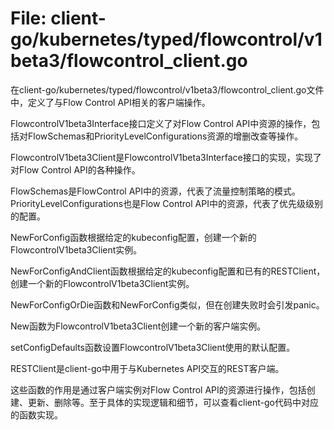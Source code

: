# File: client-go/kubernetes/typed/flowcontrol/v1beta3/flowcontrol_client.go

在client-go/kubernetes/typed/flowcontrol/v1beta3/flowcontrol_client.go文件中，定义了与Flow Control API相关的客户端操作。

FlowcontrolV1beta3Interface接口定义了对Flow Control API中资源的操作，包括对FlowSchemas和PriorityLevelConfigurations资源的增删改查等操作。

FlowcontrolV1beta3Client是FlowcontrolV1beta3Interface接口的实现，实现了对Flow Control API的各种操作。

FlowSchemas是FlowControl API中的资源，代表了流量控制策略的模式。PriorityLevelConfigurations也是Flow Control API中的资源，代表了优先级级别的配置。

NewForConfig函数根据给定的kubeconfig配置，创建一个新的FlowcontrolV1beta3Client实例。

NewForConfigAndClient函数根据给定的kubeconfig配置和已有的RESTClient，创建一个新的FlowcontrolV1beta3Client实例。

NewForConfigOrDie函数和NewForConfig类似，但在创建失败时会引发panic。

New函数为FlowcontrolV1beta3Client创建一个新的客户端实例。

setConfigDefaults函数设置FlowcontrolV1beta3Client使用的默认配置。

RESTClient是client-go中用于与Kubernetes API交互的REST客户端。

这些函数的作用是通过客户端实例对Flow Control API的资源进行操作，包括创建、更新、删除等。至于具体的实现逻辑和细节，可以查看client-go代码中对应的函数实现。

